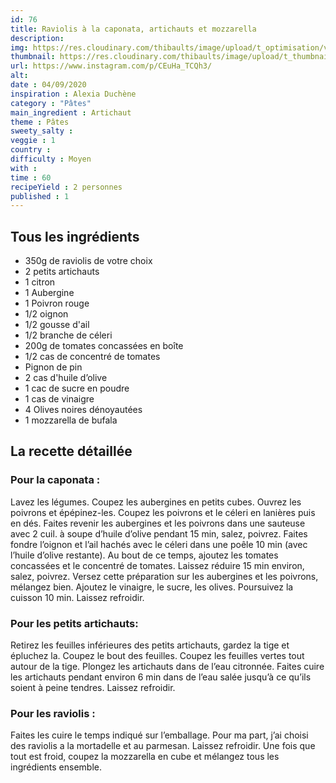 ```yaml
---
id: 76
title: Raviolis à la caponata, artichauts et mozzarella
description: 
img: https://res.cloudinary.com/thibaults/image/upload/t_optimisation/v1600456262/Recipes/20200904_salade_pates.jpg
thumbnail: https://res.cloudinary.com/thibaults/image/upload/t_thumbnail_josie/v1600456262/Recipes/20200904_salade_pates.jpg
url: https://www.instagram.com/p/CEuHa_TCQh3/
alt: 
date : 04/09/2020
inspiration : Alexia Duchène
category : "Pâtes"
main_ingredient : Artichaut
theme : Pâtes
sweety_salty : 
veggie : 1
country :
difficulty : Moyen
with : 
time : 60
recipeYield : 2 personnes
published : 1
---
```


## Tous les ingrédients
 - 350g de raviolis de votre choix
 - 2 petits artichauts
 - 1 citron
 - 1 Aubergine
 - 1 Poivron rouge
 - 1/2 oignon
 - 1/2 gousse d'ail
 - 1/2 branche de céleri
 - 200g de tomates concassées en boîte
 - 1/2 cas de concentré de tomates
 - Pignon de pin
 - 2 cas d'huile d’olive
 - 1 cac de sucre en poudre
 - 1 cas de vinaigre
 - 4 Olives noires dénoyautées
 - 1 mozzarella de bufala

## La recette détaillée
### Pour la caponata :
Lavez les légumes. Coupez les aubergines en petits cubes. Ouvrez les poivrons et épépinez-les. Coupez les poivrons et le céleri en lanières puis en dés. Faites revenir les aubergines et les poivrons dans une sauteuse avec 2 cuil. à soupe d’huile d’olive pendant 15 min, salez, poivrez. Faites fondre l’oignon et l’ail hachés avec le céleri dans une poêle 10 min (avec l’huile d’olive restante). Au bout de ce temps, ajoutez les tomates concassées et le concentré de tomates. Laissez réduire 15 min environ, salez, poivrez. Versez cette préparation sur les aubergines et les poivrons, mélangez bien. Ajoutez le vinaigre, le sucre, les olives. Poursuivez la cuisson 10 min. Laissez refroidir.

### Pour les petits artichauts:
Retirez les feuilles inférieures des petits artichauts, gardez la tige et épluchez la. Coupez le bout des feuilles. Coupez les feuilles vertes tout autour de la tige. Plongez les artichauts dans de l’eau citronnée. Faites cuire les artichauts pendant environ 6 min dans de l’eau salée jusqu’à ce qu’ils soient à peine tendres. Laissez refroidir.

### Pour les raviolis :
Faites les cuire le temps indiqué sur l’emballage. Pour ma part, j’ai choisi des raviolis a la mortadelle et au parmesan. Laissez refroidir. Une fois que tout est froid, coupez la mozzarella en cube et mélangez tous les ingrédients ensemble.